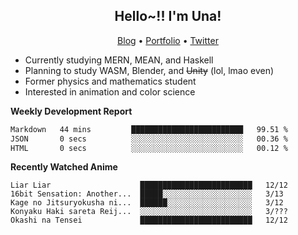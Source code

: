 <h2 align="center">
  Hello~!! I'm Una!
</h2>

<p align="center">
  <a href="https://anarchy.website/">Blog</a> &bull;
  <a href="https://una-ada.github.io/">Portfolio</a> &bull;
  <a href="https://twitter.com/xn__z7x">Twitter</a>
</p>

- Currently studying MERN, MEAN, and Haskell
- Planning to study WASM, Blender, and ~~Unity~~ (lol, lmao even)
- Former physics and mathematics student
- Interested in animation and color science

**Weekly Development Report**

<!--START_SECTION:waka-->

```txt
Markdown   44 mins         █████████████████████████   99.51 %
JSON       0 secs          ░░░░░░░░░░░░░░░░░░░░░░░░░   00.36 %
HTML       0 secs          ░░░░░░░░░░░░░░░░░░░░░░░░░   00.12 %
```

<!--END_SECTION:waka-->

**Recently Watched Anime**

<!-- RECENT-ANIME:START -->

    Liar Liar                    █████████████████████████   12/12
    16bit Sensation: Another...  █████░░░░░░░░░░░░░░░░░░░░   3/13
    Kage no Jitsuryokusha ni...  ██████░░░░░░░░░░░░░░░░░░░   3/12
    Konyaku Haki sareta Reij...  ░░░░░░░░░░░░░░░░░░░░░░░░░   3/???
    Okashi na Tensei             █████████████████████████   12/12
<!-- RECENT-ANIME:END -->
